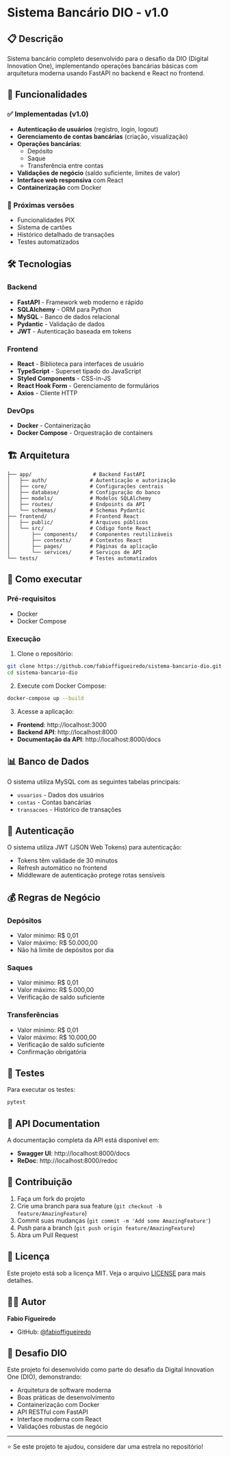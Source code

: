 # Sistema Bancário DIO - v1.0

## 📋 Descrição

Sistema bancário completo desenvolvido para o desafio da DIO (Digital Innovation One), implementando operações bancárias básicas com arquitetura moderna usando FastAPI no backend e React no frontend.

## 🚀 Funcionalidades

### ✅ Implementadas (v1.0)
- **Autenticação de usuários** (registro, login, logout)
- **Gerenciamento de contas bancárias** (criação, visualização)
- **Operações bancárias**:
  - Depósito
  - Saque
  - Transferência entre contas
- **Validações de negócio** (saldo suficiente, limites de valor)
- **Interface web responsiva** com React
- **Containerização** com Docker

### 🔄 Próximas versões
- Funcionalidades PIX
- Sistema de cartões
- Histórico detalhado de transações
- Testes automatizados

## 🛠️ Tecnologias

### Backend
- **FastAPI** - Framework web moderno e rápido
- **SQLAlchemy** - ORM para Python
- **MySQL** - Banco de dados relacional
- **Pydantic** - Validação de dados
- **JWT** - Autenticação baseada em tokens

### Frontend
- **React** - Biblioteca para interfaces de usuário
- **TypeScript** - Superset tipado do JavaScript
- **Styled Components** - CSS-in-JS
- **React Hook Form** - Gerenciamento de formulários
- **Axios** - Cliente HTTP

### DevOps
- **Docker** - Containerização
- **Docker Compose** - Orquestração de containers

## 🏗️ Arquitetura

```
├── app/                    # Backend FastAPI
│   ├── auth/              # Autenticação e autorização
│   ├── core/              # Configurações centrais
│   ├── database/          # Configuração do banco
│   ├── models/            # Modelos SQLAlchemy
│   ├── routes/            # Endpoints da API
│   └── schemas/           # Schemas Pydantic
├── frontend/              # Frontend React
│   ├── public/            # Arquivos públicos
│   └── src/               # Código fonte React
│       ├── components/    # Componentes reutilizáveis
│       ├── contexts/      # Contextos React
│       ├── pages/         # Páginas da aplicação
│       └── services/      # Serviços de API
└── tests/                 # Testes automatizados
```

## 🚀 Como executar

### Pré-requisitos
- Docker
- Docker Compose

### Execução

1. Clone o repositório:
```bash
git clone https://github.com/fabioffigueiredo/sistema-bancario-dio.git
cd sistema-bancario-dio
```

2. Execute com Docker Compose:
```bash
docker-compose up --build
```

3. Acesse a aplicação:
- **Frontend**: http://localhost:3000
- **Backend API**: http://localhost:8000
- **Documentação da API**: http://localhost:8000/docs

## 📊 Banco de Dados

O sistema utiliza MySQL com as seguintes tabelas principais:
- `usuarios` - Dados dos usuários
- `contas` - Contas bancárias
- `transacoes` - Histórico de transações

## 🔐 Autenticação

O sistema utiliza JWT (JSON Web Tokens) para autenticação:
- Tokens têm validade de 30 minutos
- Refresh automático no frontend
- Middleware de autenticação protege rotas sensíveis

## 💰 Regras de Negócio

### Depósitos
- Valor mínimo: R$ 0,01
- Valor máximo: R$ 50.000,00
- Não há limite de depósitos por dia

### Saques
- Valor mínimo: R$ 0,01
- Valor máximo: R$ 5.000,00
- Verificação de saldo suficiente

### Transferências
- Valor mínimo: R$ 0,01
- Valor máximo: R$ 10.000,00
- Verificação de saldo suficiente
- Confirmação obrigatória

## 🧪 Testes

Para executar os testes:
```bash
pytest
```

## 📝 API Documentation

A documentação completa da API está disponível em:
- **Swagger UI**: http://localhost:8000/docs
- **ReDoc**: http://localhost:8000/redoc

## 🤝 Contribuição

1. Faça um fork do projeto
2. Crie uma branch para sua feature (`git checkout -b feature/AmazingFeature`)
3. Commit suas mudanças (`git commit -m 'Add some AmazingFeature'`)
4. Push para a branch (`git push origin feature/AmazingFeature`)
5. Abra um Pull Request

## 📄 Licença

Este projeto está sob a licença MIT. Veja o arquivo [LICENSE](LICENSE) para mais detalhes.

## 👨‍💻 Autor

**Fabio Figueiredo**
- GitHub: [@fabioffigueiredo](https://github.com/fabioffigueiredo)

## 🎯 Desafio DIO

Este projeto foi desenvolvido como parte do desafio da Digital Innovation One (DIO), demonstrando:
- Arquitetura de software moderna
- Boas práticas de desenvolvimento
- Containerização com Docker
- API RESTful com FastAPI
- Interface moderna com React
- Validações robustas de negócio

---

⭐ Se este projeto te ajudou, considere dar uma estrela no repositório!


